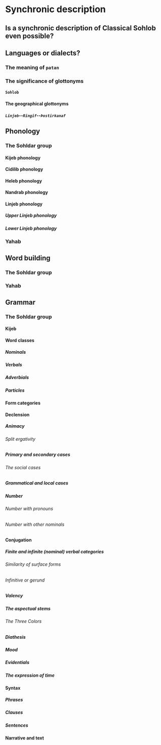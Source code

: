 # Synchronic description

## Is a synchronic description of Classical Sohlob even possible?

## Languages or dialects?

### The meaning of `patan`

### The significance of glottonyms

#### `Sohlob`

#### The geographical glottonyms

##### `Linjeb`--`Ringif`--`Þostirkanaf`

#### 

## Phonology

### The Sohldar group

#### Kijeb phonology

#### Cidilib phonology

#### Heleb phonology

#### Nandrab phonology

#### Linjeb phonology

##### Upper Linjeb phonology

##### Lower Linjeb phonology

### Yahab

## Word building

### The Sohldar group

### Yahab

## Grammar

### The Sohldar group

#### Kijeb

#### Word classes

##### Nominals

##### Verbals

##### Adverbials

##### Particles

#### Form categories

#### Declension

##### Animacy

###### Split ergativity

##### Primary and secondary cases

###### The social cases

##### Grammatical and local cases

##### Number

###### Number with pronouns

###### Number with other nominals

#### Conjugation

##### Finite and infinite (nominal) verbal categories

###### Similarity of surface forms

###### Infinitive or gerund

##### Valency

##### The aspectual stems

###### The Three Colors

##### Diathesis

##### Mood

##### Evidentials

##### The expression of time

#### Syntax

##### Phrases

##### Clauses

##### Sentences

#### Narrative and text


